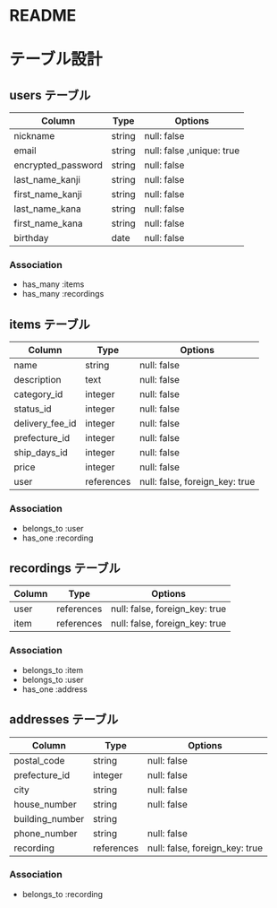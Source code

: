 # README

# テーブル設計

## users テーブル

| Column             | Type   | Options     |
| ------------------ | ------ | ----------- |
| nickname           | string | null: false |
| email              | string | null: false ,unique: true|
| encrypted_password | string | null: false |
| last_name_kanji    | string | null: false |
| first_name_kanji   | string | null: false |
| last_name_kana     | string | null: false |
| first_name_kana    | string | null: false |
| birthday           | date   | null: false |


### Association

- has_many :items
- has_many :recordings

## items テーブル

| Column          | Type       | Options     |
| --------------- | ---------- | ----------- |
| name            | string     | null: false |
| description     | text       | null: false |
| category_id     | integer    | null: false |
| status_id       | integer    | null: false |
| delivery_fee_id | integer    | null: false |
| prefecture_id   | integer    | null: false |
| ship_days_id    | integer    | null: false |
| price           | integer    | null: false |
| user            | references | null: false, foreign_key: true |


### Association

- belongs_to :user
- has_one :recording

## recordings テーブル

| Column | Type       | Options                        |
| ------ | ---------- | ------------------------------ |
| user   | references | null: false, foreign_key: true |
| item   | references | null: false, foreign_key: true |

### Association

- belongs_to :item
- belongs_to :user
- has_one :address


##  addresses テーブル

| Column           | Type       | Options     |
| ---------------- | ---------- | ----------- |
| postal_code      | string     | null: false |
| prefecture_id    | integer    | null: false |
| city             | string     | null: false |
| house_number     | string     | null: false |
| building_number  | string     |             |
| phone_number     | string     | null: false |
| recording        | references | null: false, foreign_key: true |


### Association

- belongs_to :recording


